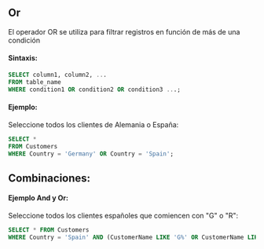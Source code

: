 ## Or
El operador OR se utiliza para filtrar registros en función de más de una condición

#### Sintaxis:

```sql
SELECT column1, column2, ...
FROM table_name
WHERE condition1 OR condition2 OR condition3 ...;
```

#### Ejemplo:

Seleccione todos los clientes de Alemania o España:

```sql
SELECT *
FROM Customers
WHERE Country = 'Germany' OR Country = 'Spain';
```

## Combinaciones:

#### Ejemplo And y Or: 

Seleccione todos los clientes españoles que comiencen con "G" o "R":

```sql
SELECT * FROM Customers
WHERE Country = 'Spain' AND (CustomerName LIKE 'G%' OR CustomerName LIKE 'R%');
```